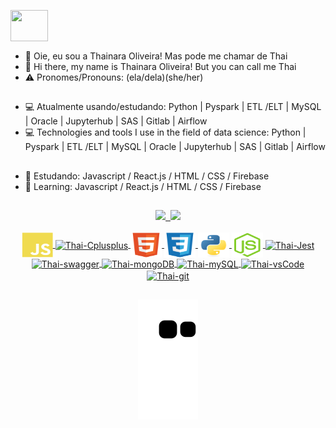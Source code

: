 <img align="left" height="50" width="60" src="https://media.tenor.com/93swnQDXHJUAAAAi/flag-rainbow.gif"><br><br><br>
 - 👋 Oie, eu sou a Thainara Oliveira! Mas pode me chamar de Thai 
 - 👋 Hi there, my name is Thainara Oliveira! But you can call me Thai 
 - ⚠ Pronomes/Pronouns: (ela/dela)(she/her)<br>
##
 -  💻 Atualmente usando/estudando: Python | Pyspark | ETL /ELT | MySQL | Oracle | Jupyterhub | SAS | Gitlab | Airflow
 -  💻 Technologies and tools I use in the field of data science: Python | Pyspark | ETL /ELT | MySQL | Oracle | Jupyterhub | SAS | Gitlab | Airflow
##
 - 🌱 Estudando: Javascript / React.js / HTML / CSS / Firebase
 - 🌱 Learning: Javascript / React.js / HTML / CSS / Firebase
##

<div align="center">
  <a href="https://github.com/thaisdo">
  <img  height ="150em" src="https://github-readme-stats-5s81.vercel.app/api?username=thaisdo&theme=gotham&show_icons=true">
  <img>
  <img  height ="150em" src="https://github-readme-stats-5s81.vercel.app/api/top-langs/?username=thaisdo&layout=compact&langs_count=168&theme=gotham">
</div>

<div style="display: inline_block" align="center"><br>
  <img align="center" alt="Thai-Js" height="40" width="50" src="https://raw.githubusercontent.com/devicons/devicon/master/icons/javascript/javascript-plain.svg">
  <img align="center" alt="Thai-Cplusplus" height="40" width="50" src="https://cdn.jsdelivr.net/gh/devicons/devicon/icons/cplusplus/cplusplus-original.svg">
  <img align="center" alt="Thai-HTML5" height="40" width="50" src="https://raw.githubusercontent.com/devicons/devicon/master/icons/html5/html5-original.svg">
  <img align="center" alt="Thai-Css3" height="40" width="50" src="https://raw.githubusercontent.com/devicons/devicon/master/icons/css3/css3-original.svg">
  <img align="center" alt="Thai-Python" height="40" width="50" src="https://raw.githubusercontent.com/devicons/devicon/master/icons/python/python-original.svg">
  <img align="center" alt="Thai-NodeJs" height="40" width="50" src="https://raw.githubusercontent.com/devicons/devicon/master/icons/nodejs/nodejs-original.svg">
  <img align="center" alt="Thai-Jest" height="40" width="50" src="https://cdn.jsdelivr.net/gh/devicons/devicon/icons/jest/jest-plain.svg">
  <img align="center" alt="Thai-swagger" height="40" width="50" src="https://cdn.svgporn.com/logos/swagger.svg">
  <img align="center" alt="Thai-mongoDB" height="40" width="50" src="https://cdn.jsdelivr.net/gh/devicons/devicon/icons/mongodb/mongodb-original.svg">
  <img align="center" alt="Thai-mySQL" height="40" width="50" src="https://cdn.jsdelivr.net/gh/devicons/devicon/icons/mysql/mysql-original.svg">
  <img align="center" alt="Thai-vsCode" height="40" width="50" src="https://cdn.jsdelivr.net/gh/devicons/devicon/icons/vscode/vscode-original.svg">
  <img align="center" alt="Thai-git" height="40" width="50" src="https://cdn.jsdelivr.net/gh/devicons/devicon/icons/git/git-original.svg">
</div>
  
  ##
  <div align="center">
  
  ![Snake animation](https://github.com/thaisdo/thaisdo/blob/output/github-contribution-grid-snake.svg)
  
  </div>


